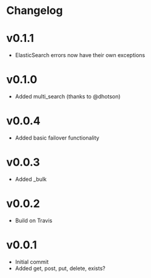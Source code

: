 # Changelog

# v0.1.1

- ElasticSearch errors now have their own exceptions

# v0.1.0

- Added multi_search (thanks to @dhotson)

# v0.0.4

- Added basic failover functionality

# v0.0.3

- Added _bulk

# v0.0.2

- Build on Travis

# v0.0.1

- Initial commit
- Added get, post, put, delete, exists?
